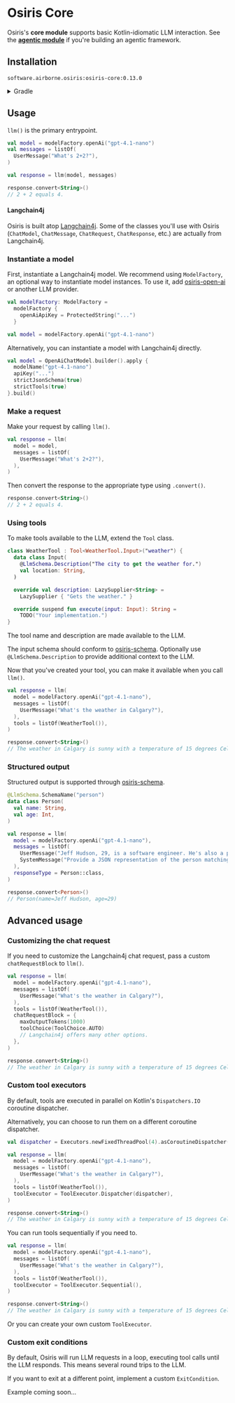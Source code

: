 # Osiris Core

Osiris's **core module** supports basic Kotlin-idiomatic LLM interaction.
See the [**agentic module**](../osiris-agentic) if you're building an agentic framework.

## Installation

`software.airborne.osiris:osiris-core:0.13.0`

<details>

<summary>Gradle</summary>

```kotlin
plugins {
  id("com.google.cloud.artifactregistry.gradle-plugin")
}

repositories {
  maven {
    url = uri("artifactregistry://us-central1-maven.pkg.dev/airborne-software/maven")
  }
}

dependencies {
  implementation("software.airborne.osiris:osiris-core:0.13.0")
}
```

</details>

## Usage

`llm()` is the primary entrypoint.

```kotlin
val model = modelFactory.openAi("gpt-4.1-nano")
val messages = listOf(
  UserMessage("What's 2+2?"),
)

val response = llm(model, messages)

response.convert<String>()
// 2 + 2 equals 4.
```

#### Langchain4j

Osiris is built atop [Langchain4j](https://github.com/langchain4j/langchain4j).
Some of the classes you'll use with Osiris
(`ChatModel`, `ChatMessage`, `ChatRequest`, `ChatResponse`, etc.)
are actually from Langchain4j.

### Instantiate a model

First, instantiate a Langchain4j model.
We recommend using `ModelFactory`,
an optional way to instantiate model instances.
To use it, add [osiris-open-ai](../osiris-open-ai) or another LLM provider.

```kotlin
val modelFactory: ModelFactory =
  modelFactory {
    openAiApiKey = ProtectedString("...")
  }

val model = modelFactory.openAi("gpt-4.1-nano")
```

Alternatively, you can instantiate a model with Langchain4j directly.

```kotlin
val model = OpenAiChatModel.builder().apply {
  modelName("gpt-4.1-nano")
  apiKey("...")
  strictJsonSchema(true)
  strictTools(true)
}.build()
```

### Make a request

Make your request by calling `llm()`.

```kotlin
val response = llm(
  model = model,
  messages = listOf(
    UserMessage("What's 2+2?"),
  ),
)
```

Then convert the response to the appropriate type using `.convert()`.

```kotlin
response.convert<String>()
// 2 + 2 equals 4.
```

### Using tools

To make tools available to the LLM,
extend the `Tool` class.

```kotlin
class WeatherTool : Tool<WeatherTool.Input>("weather") {
  data class Input(
    @LlmSchema.Description("The city to get the weather for.")
    val location: String,
  )

  override val description: LazySupplier<String> =
    LazySupplier { "Gets the weather." }

  override suspend fun execute(input: Input): String =
    TODO("Your implementation.")
}
```

The tool name and description are made available to the LLM.

The input schema should conform to [osiris-schema](../osiris-schema).
Optionally use `@LlmSchema.Description` to provide additional context to the LLM.

Now that you've created your tool,
you can make it available when you call `llm()`.

```kotlin
val response = llm(
  model = modelFactory.openAi("gpt-4.1-nano"),
  messages = listOf(
    UserMessage("What's the weather in Calgary?"),
  ),
  tools = listOf(WeatherTool()),
)

response.convert<String>()
// The weather in Calgary is sunny with a temperature of 15 degrees Celsius.
```

### Structured output

Structured output is supported through [osiris-schema](../osiris-schema).

```kotlin
@LlmSchema.SchemaName("person")
data class Person(
  val name: String,
  val age: Int,
)

val response = llm(
  model = modelFactory.openAi("gpt-4.1-nano"),
  messages = listOf(
    UserMessage("Jeff Hudson, 29, is a software engineer. He's also a pilot and an ultra trail runner."),
    SystemMessage("Provide a JSON representation of the person matching this description."),
  ),
  responseType = Person::class,
)

response.convert<Person>()
// Person(name=Jeff Hudson, age=29)
```

## Advanced usage

### Customizing the chat request

If you need to customize the Langchain4j chat request,
pass a custom `chatRequestBlock` to `llm()`.

```kotlin
val response = llm(
  model = modelFactory.openAi("gpt-4.1-nano"),
  messages = listOf(
    UserMessage("What's the weather in Calgary?"),
  ),
  tools = listOf(WeatherTool()),
  chatRequestBlock = {
    maxOutputTokens(1000)
    toolChoice(ToolChoice.AUTO)
    // Langchain4j offers many other options.
  },
)

response.convert<String>()
// The weather in Calgary is sunny with a temperature of 15 degrees Celsius.
```

### Custom tool executors

By default, tools are executed in parallel on Kotlin's `Dispatchers.IO` coroutine dispatcher.

Alternatively, you can choose to run them on a different coroutine dispatcher.

```kotlin
val dispatcher = Executors.newFixedThreadPool(4).asCoroutineDispatcher()

val response = llm(
  model = modelFactory.openAi("gpt-4.1-nano"),
  messages = listOf(
    UserMessage("What's the weather in Calgary?"),
  ),
  tools = listOf(WeatherTool()),
  toolExecutor = ToolExecutor.Dispatcher(dispatcher),
)

response.convert<String>()
// The weather in Calgary is sunny with a temperature of 15 degrees Celsius.
```

You can run tools sequentially if you need to.

```kotlin
val response = llm(
  model = modelFactory.openAi("gpt-4.1-nano"),
  messages = listOf(
    UserMessage("What's the weather in Calgary?"),
  ),
  tools = listOf(WeatherTool()),
  toolExecutor = ToolExecutor.Sequential(),
)

response.convert<String>()
// The weather in Calgary is sunny with a temperature of 15 degrees Celsius.
```

Or you can create your own custom `ToolExecutor`.

### Custom exit conditions

By default, Osiris will run LLM requests in a loop,
executing tool calls until the LLM responds.
This means several round trips to the LLM.

If you want to exit at a different point,
implement a custom `ExitCondition`.

Example coming soon...
